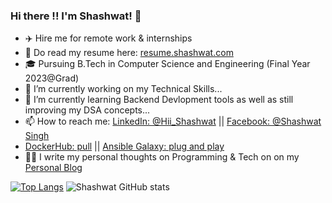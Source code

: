 ### Hi there !! I'm Shashwat! 👋

- ✈️ Hire me for remote work & internships
- 💼 Do read my resume here: [resume.shashwat.com](https://drive.google.com/file/d/16lNtw5rTE4OclC5KHC29u3w4VEMy40uC/view?usp=sharing)
- 🎓 Pursuing B.Tech in Computer Science and Engineering (Final Year 2023@Grad)
- 🔭 I’m currently working on my Technical Skills...
- 🌱 I’m currently learning Backend Devlopment tools as well as still improving my DSA concepts...
- 📫 How to reach me: [LinkedIn: @Hii_Shashwat](https://www.linkedin.com/in/shashwatsing/) || [Facebook: @Shashwat Singh](https://www.facebook.com/shashwat.singh.12914216)
-  [DockerHub: pull](https://hub.docker.com/u/shashwat22/) || [Ansible Galaxy: plug and play](https://galaxy.ansible.com/shashwatsingh22/)
- ✍🏻 I write my personal thoughts on Programming & Tech on on my [Personal Blog](https://shashwatsingh71.medium.com/)



[![Top Langs](https://github-readme-stats.vercel.app/api/top-langs/?username=Shashwatsingh22&langs_count=10)](https://github.com/Shashwatsingh22/github-readme-stats)
![Shashwat GitHub stats](https://github-readme-stats.vercel.app/api?username=Shashwatsingh22&show_icons=true&theme=radical)
